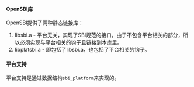 #### OpenSBI库

OpenSBI提供了两种静态链接库：

1. libsbi.a - 平台无关，实现了SBI规范的接口，由于不包含平台相关的部分，所以必须实现与平台相关的钩子且链接到本库里。
2. libplatsbi.a - 即包括了libsbi.a，也包括了平台相关的钩子。

#### 平台支持

平台支持是通过数据结构`sbi_platform`来实现的。